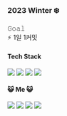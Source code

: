 <h3> 2023 Winter ❄️</h3>

𝙶𝚘𝚊𝚕<br>
⚡ 1일 1커밋

    
<h4>Tech Stack</h4>
<span><img src="https://img.shields.io/badge/JavaScript-F7DF1E?style=flat-square&logo=JavaScript&logoColor=white"><span>
<span><img src="https://img.shields.io/badge/MySQL-4479A1?style=flat-square&logo=MySQL&logoColor=white"></span>
<img src="https://img.shields.io/badge/css-1572B6?style=flat-square&logo=css3&logoColor=white"/></a>
<span><img src="https://img.shields.io/badge/C++-00599C?style=flat-square&logo=Cplusplus&logoColor=white"></span>

<h4>😺 Me 😺</h4>
<a href="https://url.kr/49rxa2" target="_blank"><img src="https://img.shields.io/badge/Blog-2e3338?style=flat-square&logo=Notion&logoColor=white"/></a>
<a href="https://www.instagram.com/_uyouu" target="_blank"><img src="https://img.shields.io/badge/_uyouu-FB3958?style=flat-square&logo=Instagram&logoColor=white"/></a>
<span><img src="https://img.shields.io/badge/eeheueklf-EA4335?style=flat-square&logo=Gmail&logoColor=white"/></span>
<a href="https://velog.io/@woo0_hooo"><img src="https://img.shields.io/badge/Tech%20Blog-11B48A?style=flat-square&logo=Vimeo&logoColor=white&link=https://velog.io/@woo0_hooo"/></a>
<br>

<!--![Anurag's GitHub stats](https://github-readme-stats.vercel.app/api?username=eeheueklf&show_icons=true&theme=dracula)-->

